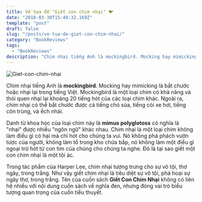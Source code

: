 ```yaml
---
title: Về tựa đề "Giết con chim nhại" 🐦
date: "2018-03-30T15:40:32.169Z"
template: "post"
draft: false
slug: "/posts/ve-tua-de-giet-con-chim-nhai/"
category: "BookReviews"
tags:
  - "BookReviews"
description: "Chim nhại tiếng Anh là mockingbird. Mocking hay mimicking là bắt chước hoặc nhại lại trong tiếng Việt. Mockingbird là một loại chim có khả năng và thói quen nhại lại khoảng 20 tiếng hót của các loại chim khác..."
---
```


![Giet-con-chim-nhai](/media/book-reviews/GietConChimNhai.jpeg)

Chim nhại tiếng Anh là **mockingbird**. Mocking hay mimicking là bắt chước hoặc nhại lại trong tiếng Việt. Mockingbird là một loại chim có khả năng và thói quen nhại lại khoảng 20 tiếng hót của các loại chim khác. Ngoài ra, chim nhại có thể bắt chước được cả tiếng chó sủa, tiếng còi xe hơi, tiếng côn trùng, và ếch nhái. 

Danh từ khoa học của loại chim này là **mimus polyglotoss** có nghĩa là "nhại" được nhiều "ngôn ngữ" khác nhau. Chim nhại là một loại chim không làm điều gì có hại mà chỉ hót cho chúng ta vui. Nó không phá phách vườn tược của người, không làm tổ trong kho chứa bắp, nó không làm một điều gì ngoại trừ hót từ con tim của chúng cho chúng ta nghe. Đó là tại sao giết một con chim nhại là một tội ác.

Trong tác phẩm của Harper Lee, chim nhại tượng trưng cho sự vô tội, thơ ngây, trong trắng. Như vậy giết chim nhại là tiêu diệt sự vô tội, phá hoại sự ngây thơ, trong trắng. Tên của cuốn sách **Giết Con Chim Nhại** không có liên hệ nhiều với nội dung cuốn sách về nghĩa đen, nhưng đóng vai trò biểu tượng quan trọng của cuốn tiểu thuyết.
